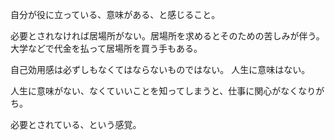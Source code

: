 自分が役に立っている、意味がある、と感じること。

必要とされなければ居場所がない。居場所を求めるとそのための苦しみが伴う。大学などで代金を払って居場所を買う手もある。

自己効用感は必ずしもなくてはならないものではない。
人生に意味はない。

人生に意味がない、なくていいことを知ってしまうと、仕事に関心がなくなりがち。

必要とされている、という感覚。
